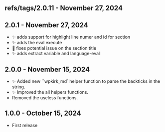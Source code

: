 ## refs/tags/2.0.11 - November 27, 2024

## 2.0.1 - November 27, 2024

- ✨ adds support for highlight line numer and id for section
- ✨ adds the eval execute
- 🐛 fixes potential issue on the section title
- ✨ adds extract variable and language-eval

## 2.0.0 - November 15, 2024

- ✨ Added new ``wpkirk_md` helper function to parse the backticks in the string.
- ✨ Improved the all helpers functions.
- Removed the useless functions.

## 1.0.0 - October 15, 2024

- First release

